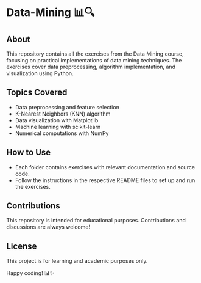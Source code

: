 # Data-Mining 📊🔍  

## About  
This repository contains all the exercises from the Data Mining course, focusing on practical implementations of data mining techniques. The exercises cover data preprocessing, algorithm implementation, and visualization using Python.  

## Topics Covered  
- Data preprocessing and feature selection  
- K-Nearest Neighbors (KNN) algorithm  
- Data visualization with Matplotlib  
- Machine learning with scikit-learn  
- Numerical computations with NumPy  

## How to Use  
- Each folder contains exercises with relevant documentation and source code.  
- Follow the instructions in the respective README files to set up and run the exercises.  

## Contributions  
This repository is intended for educational purposes. Contributions and discussions are always welcome!  

## License  
This project is for learning and academic purposes only.  

Happy coding! 📊✨  
